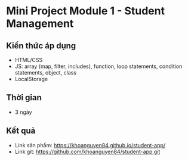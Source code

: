 # Mini Project Module 1 - Student Management

## Kiến thức áp dụng
+ HTML/CSS
+ JS: array (map, filter, includes), function, loop statements, condition statements, object, class
+ LocalStorage

## Thời gian
+ 3 ngày

## Kết quả
+ Link sản phẩm: https://khoanguyen84.github.io/student-app/
+ Link git: https://github.com/khoanguyen84/student-app.git